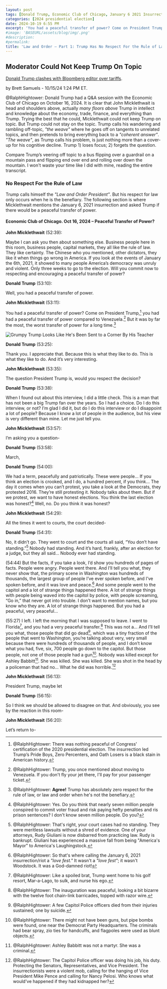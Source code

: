 ```yaml
---
layout: post
tags: [Donald Trump, Economic Club of Chicago, January 6 2021 Insurrection, Law and Order, peaceful transfer of power]
categories: [2024 presidential election]
date: 2024-10-19 6:55 PM
excerpt: 'You had a peaceful transfer of power? Come on President Trump, you had had a peaceful transfer of power compared to Venezuela. But it was by far the most, the worst transfer of power for a long time. – John Micklethwait, Editor-in-chief of Bloomberg News'
#image: 'BASEURL/assets/blog/img/.png'
#description:
#permalink:
title: 'Law and Order – Part 1: Trump Has No Respect For the Rule of Law'
---
```



## Moderator Could Not Keep Trump On Topic


[Donald Trump clashes with Bloomberg editor over tariffs](https://thehill.com/homenews/campaign/4934505-trump-defends-tariffs-chicago/).

 by Brett Samuels - 10/15/24 1:24 PM ET.

@RalphHightower: Donald Trump had a Q&A session with the Economic Club of
Chicago on October 16, 2024. It is clear that John Micklethwait is head and
shoulders above, actually *many floors above* Trump in intellect and knowledge
about the economy, trade, finance, and everything than Trump. Trying the best
that he could, Micklethwait could not keep Trump on topic. But Trump could not
stay on the topic. Trump calls his wandering and rambling off-topic,
*"the weave"* where he goes off on tangents to unrelated topics, and then
pretends to bring everything back to a *"coherent answer"*. *"The weave"*, as
Trump calls his problem, is just nothing more than a cover-up for his cognitive
decline. Trump 1) loses focus; 2) forgets the question.

Compare Trump’s veering off topic to a bus flipping over a guardrail on a
mountain pass and flipping end over end and rolling over down the mountain. I
won't waste your time like I did with mine, reading the entire transcript.

### No Respect For the Rule of Law

Trump calls himself the *"Law and Order President"*. But his respect for law
only occurs when he is the benefiary. The following section is where Micklethwait
mentions the January 6, 2021 insurrection and asked Trump if there would be a
peaceful transfer of power.

#### Economic Club of Chicago. Oct 16, 2024 – Peaceful Transfer of Power?

**John Micklethwait** (52:39):

Maybe I can ask you then about something else. Business people here in this room,
business people, capital markets, they all like the rule of law. They like
certainty. The Chinese who you mentioned, other dictators, they like it when
things go wrong in America. If you look at the events of January the 6th, 2021,
it showed to many people America’s democracy was unruly and violent. Only three
weeks to go to the election. Will you commit now to respecting and encouraging a
peaceful transfer of power?

**Donald Trump** (53:10):

Well, you had a peaceful transfer of power.

**John Micklethwait** (53:11):

You had a peaceful transfer of power? Come on President Trump,[^11] you had had
a peaceful transfer of power compared to Venezuela.[^12] But it was by far the
most, the worst transfer of power for a long time.[^13]

![Grumpy Trump Looks Like He's Been Sent to a Corner By His Teacher](/blog/img/GrumpyTrumpChicago.jpeg)

[^11]: @RalphHightower: There was nothing peaceful of Congress' certification of the 2020 presidential election. The insurrection led Trump’s Pride Boys, Zero Percenters, and Oath Losers is a black stain in American history. 

[^12]: @RalphHightower: Trump, you once mentioned about moving to Venezuela. If you don't fly your jet there, I'll pay for your passenger ticket.

[^13]: @RalphHightower: **Agree!** Trump has absolutely zero respect for the rule of law, or law and order when he's not the benefiary.

**Donald Trump** (53:25):

Thank you. I appreciate that. Because this is what they like to do. This is what
they like to do. And it’s very interesting.


**John Micklethwait** (53:35):

The question President Trump is, would you respect the decision?

**Donald Trump** (53:38):

When I found out about this interview, I did a little check. This is a man that
has not been a big Trump fan over the years. So I had a choice. Do I do this
interview, or not? I’m glad I did it, but do I do this interview or do I
disappoint a lot of people? Because I know a lot of people in the audience, but
his view is very different than mine. Let me just tell you.

**John Micklethwait** (53:57):

I’m asking you a question-

**Donald Trump** (53:58):

March,

**Donald Trump** (54:00):

We had a term, peacefully and patriotically. These were people… If you think an
election is crooked, and I do, a hundred percent, if you think… The day it comes
when you can’t protest, you take a look at the Democrats, they protested 2016.
They’re still protesting it. Nobody talks about them. But if we protest, we want
to have honest elections. You think the last election was honest?[^21] Well, no.
Do you think it was honest?

[^21]: @RalphHightower: Yes. Do you think that nearly seven million people conspired to commit voter fraud and risk paying hefty penalties and ris prison sentences? I don't know seven million people. Do you?

**John Micklethwait** (54:29):

All the times it went to courts, the court decided-

**Donald Trump** (54:31):

No, it didn’t go. They went to court and the courts all said, “You don’t have
standing.”[^31] Nobody had standing. And it’s hard, frankly, after an election
for a judge, but they all said… Nobody ever had standing.

[^31]: @RalphHightower: That's right, your court cases had no standing. They were meritless lawsuits without a shred of evidence. One of your attorneys, Rudy Giuliani is now disbarred from practicing law. Rudy is bankrupt. Giuliani has experienced a massive fall from being "America's Mayor" to America's Laughingstock.[^32]

[^32]: @RalphHightower: Trump is a resume killer. All who work Trump have their reputation tarnished; perhaps former General James Mattis. He had his resignation letter in his inside coat pocket ready to hand to Trump when Trump didn't agree with Mattis' suggestion; Mattison turned in his resignation on the spot.

(54:44)
But the facts, if you take a look, I’d show you hundreds of pages of facts.
People were angry. People went there. And I’ll tell you what, they never show
that, the primary scene in Washington was hundreds of thousands, the largest
group of people I’ve ever spoken before, and I’ve spoken before, and it was love
and peace.[^41] And some people went to the capitol and a lot of strange things
happened there. A lot of strange things with people being waved into the capitol
by police, with people screaming, “Go in,” that never got into trouble. I don’t
want to mention names, but you know who they are. A lot of strange things
happened. But you had a peaceful, very peaceful…

[^41]: @RalphHightower: So that's where calling the January 6, 2021 insurrection/riot a *"love fest."* It wasn't a *"love fest"*; it wasn't Woodstock. It was a God-damned riot!

(55:27)
I left. I left the morning that I was supposed to leave. I went to Florida[^50],
and you had a very peaceful transfer.[^51] This was not a… And I’ll tell you
what, those people that did go dead[^52], which was a tiny fraction of the
people that went to Washington, you’re talking about very, very small because
there were hundreds of thousands of people, and I don’t know what you had, five,
six, 700 people go down to the capitol. But those people, not one of those
people had a gun[^53]. Nobody was killed except for Ashley Babbitt[^54]. She was
killed. She was killed. She was shot in the head by a policeman that had no…
What he did was horrible.[^55]

[^50]: @RalphHightower: Like a spoiled brat, Trump went home to his golf resort, Mar-a-Lago, to sulk, and nurse his ego.

[^51]: @RalphHightower: The inauguration was peaceful, looking a bit bizarre with the twelve foot chain-link barricades, topped with razor wire.

[^52]: @RalphHightower: A few Capitol Police officers died from their injuries sustained; one by suicide.

[^53]: @RalphHightower: There might not have been guns, but pipe bombs were found, one near the Democrat Party Headquarters. The criminals had bear spray, zio ties for handcuffs, and flagpoles were used as blunt objects. 

[^54]: @RalphHightower: Ashley Babbitt was not a martyr. She was a criminal.

[^55]: @RalphHightower: The Capitol Police officer was doing his job, his duty. Protecting the Senators, Representatives, and Vice President. The insurrectionists were a violent mob, calling for the hanging of Vice President Mike Pence and calling for Nancy Pelosi. Who knows what would've happened if they had kidnapped her?

**John Micklethwait** (56:13):

President Trump, maybe let

**Donald Trump** (56:15):

So I think we should be allowed to disagree on that. And obviously, you see by the
reaction in this room-

**John Micklethwait** (56:20):

Let’s return to-
